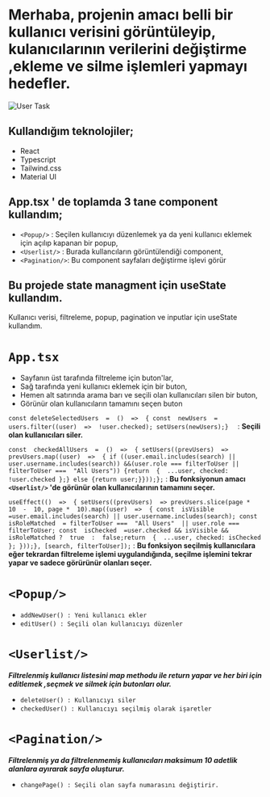 # **Merhaba, projenin amacı belli bir kullanıcı verisini görüntüleyip, kulanıcılarının verilerini değiştirme ,ekleme ve silme işlemleri yapmayı hedefler.**

![User Task](https://lh3.googleusercontent.com/fife/APg5EObAAIlCbnj2YLBIYaMmPgbuFS0Xbr6c84zH6d877cTxIfpY4tJEePpoIWZAWcy4_I7PdpcwZvj84lq9R1TaF-tHtkVKnsb32ONYKMGYRGS1U7lLIb_hq2RjTKT0CMfPDfmKGrBflcbzebMRzzacDW6D1ab_nXjwmfHNH5lZmKPf8ooxYzluRZFQra9U8txJ46WIzy_-DhQv7coI0b2BBQc_1CHT_OAb4iAsiM865GgFErJSnP01PjnS2AC-paLuRsdGMR349bj81w4DMzTpAaYNJ7xLKUCTJfQikus385abmBnqIJI_HkbD7oOmXEDRXErSGL0fP_Le4_b9fzVNPJPmlPplSA7gcX0EcXq4_k5F48ADWFgk_qpuyWxdvAdwdHrW4r85LeUNjPxv6MkLbPYCR3aU1HEhbeFtAMkd0_pzqHw_oon932iEsF08Iu5LDfQpQobHbESB4Y7kw4mwlg6hMsm25DACFIYL-v5-bhtW8aNnK43iX7tvWDlfBdfesaIYCl6ZTYqXaPr281l2nhjaqQkW5U_THNh9YuIgah3cQs1E-QBoF18enMXxuW0T3XumvVgPSfFx83NH4Ephi3l1KJ-WNxDxQ1VkgbTKvgQaywAhhd4JwC6mQCqX6lV7B9PRFVMDArqnOkEdBJj6Lthf3-4yL6Ekdrg0iDbKIRjJ6E82ukGev1SYfbfcNyNnAsgz2gp7LdXTZAZBiIRlwnU9NFTZLD8qbX9W9O9o_o3TQc_IkdUFtiH2Fn312B5XRAh2wRby0duOCp4ewKE3nqChqiQ_YxWyOokwNRaGlFywVDFDKPPnSkTqb6-HeuatE8DTQk1nsBI3-ss6p8YhfR3lqynkW8o2CCGMmLOmMnzOMKvk4USfgJm1nVB48rQBtz-VYALUEcvDL2PjEYLu3QziaYm0y1DJg4wv7XJNaATlK84LhRB5eevK-FRm8Huc3eNSi0hOjIMKUk22MPbmd27RDoKUGZG-T3zztBAuHZgdpeWSFA2X6GA0h1vR_TRIeukpb5wPcYXHkqTQoMlkklZOLboCAOEX-V5Yh9dIihN2UU35u0Bw-JOBjj42KWPQvZGZqMos21EmA-7aN8yD-yoipFKh9Prod3tmlT3xTLh5WfbQR_WUsn_wFTOR_9nTiHPdbAQUzsyKuLbjYxWb9oQdsuST2pznXiz-FdK7ArOGv3l6CASkbTB9SKg_gcHmlhuFi0DQYLXm4PJS5X39bMhI0VHdcEjfQh5MP2xy09CxebWJ0piafGbVqPi5H85NCZUvgjvyc0mXJ1hHCnCXnTtDMD5JtnKGeNxL54b9Y98Z2S0-KArxyzb-YHK9cy2WFan7QmPsaFsIgRKK8nx-LSuRC9aOgs7RCGG_1FUr77kEli7Dzjdkc_wiXckbQBIzy1jnnwwVGGxD-PMZOCHmB9zJXciiYAI8aJYWbup7txP_oPXcE4-smCGGm3LLgJNJneFWcG3kQSo8nQ7Pk0eaRSj-WepA=w1920-h913)
## Kullandığım teknolojiler;

 - React
 - Typescript
 - Tailwind.css
 - Material UI

## App.tsx ' de toplamda 3 tane component kullandım;

 - `<Popup/>` : Seçilen kullanıcıyı düzenlemek ya da yeni kullanıcı eklemek için açılıp kapanan bir popup,
 - `<Userlist/>` : Burada kullancıların görüntülendiği component,
 - `<Pagination/>`: Bu component sayfaları değiştirme işlevi görür


## **Bu projede state managment için useState kullandım.**
Kullanıcı verisi, filtreleme, popup, pagination ve inputlar için useState kullandım.

# `App.tsx`

 - Sayfanın üst tarafında filtreleme için buton'lar,
 - Sağ tarafında yeni kullanıcı eklemek için bir buton,
 - Hemen alt satırında arama barı ve seçili olan kullanıcıları silen bir buton,
 - Görünür olan kullanıcıların tamamını seçen buton

    
 
 `const deleteSelectedUsers  =  ()  =>  {
 const  newUsers  = users.filter((user)  =>  !user.checked); setUsers(newUsers);} 
 ` : **Seçili olan kullanıcıları siler.**

`const  checkedAllUsers  =  ()  =>  {
setUsers((prevUsers)  =>
prevUsers.map((user)  =>  {
if ((user.email.includes(search) || user.username.includes(search)) &&(user.role === filterToUser || filterToUser ===  "All Users")) {return  {  ...user, checked:  !user.checked };} else {return user;}}));};` : **Bu fonksiyonun amacı `<Userlist/>` 'de görünür olan kullanıcılarının tamamını seçer.**

 `useEffect(()  =>  {
setUsers((prevUsers)  =>
prevUsers.slice(page *  10  -  10, page *  10).map((user)  =>  {
const  isVisible  =user.email.includes(search) || user.username.includes(search);
const  isRoleMatched  =
filterToUser ===  "All Users"  || user.role === filterToUser;
const  isChecked  =user.checked && isVisible && isRoleMatched ?  true  :  false;return  {  ...user, checked: isChecked };
}));}, [search, filterToUser]);` : **Bu fonksiyon seçilmiş kullanıcılara eğer tekrardan filtreleme işlemi uygulandığında, seçilme işlemini tekrar yapar ve sadece görürünür olanları seçer.**


# `<Popup/>`

 - `addNewUser() : Yeni kullanıcı ekler`
 - `editUser() : Seçili olan kullanıcıyı düzenler`


# `<Userlist/>`

***Filtrelenmiş kullanıcı listesini map methodu ile return yapar ve her biri için editlemek ,seçmek ve silmek için butonları olur.***

- `deleteUser() : Kullanıcıyı siler`
- `checkedUser() : Kullanıcıyı seçilmiş olarak işaretler`


# `<Pagination/>`

***Filtrelenmiş ya da filtrelenmemiş kullanıcıları maksimum 10 adetlik alanlara ayırarak sayfa oluşturur.***

- `changePage() : Seçili olan sayfa numarasını değiştirir.`












